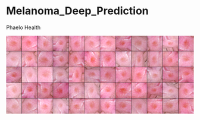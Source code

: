 # Melanoma_Deep_Prediction
Phaelo Health

![melanoma_image_ex](https://github.com/rooster06/Melanoma_Deep_Prediction/blob/master/banner.png)
